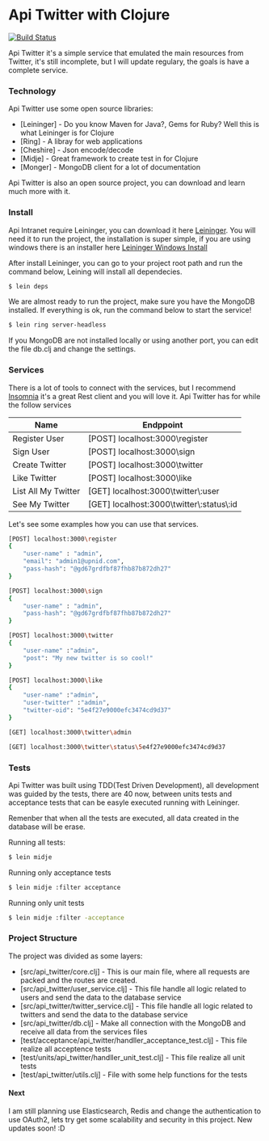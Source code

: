 # Api Twitter with Clojure

[![Build Status](https://travis-ci.org/joemccann/dillinger.svg?branch=master)](https://travis-ci.org/joemccann/dillinger)

Api Twitter it's a simple service that emulated the main resources from Twitter, it's still incomplete, but I will update regulary, the goals is have a complete service. 

### Technology

Api Twitter use some open source libraries:

* [Leininger] - Do you know Maven for Java?, Gems for Ruby? Well this is what Leininger is for Clojure
* [Ring] - A libray for web applications
* [Cheshire] - Json encode/decode
* [Midje] - Great framework to create test in for Clojure
* [Monger] - MongoDB client for a lot of documentation

Api Twitter is also an open source project, you can download and learn much more with it.
 

### Install

Api Intranet require Leininger, you can download it here [Leininger](https://leiningen.org/). You will need it to run the project, the installation is super simple, if you are using windows there is an installer here [Leininger Windows Install ](https://djpowell.github.io/leiningen-win-installer/) 

After install Leininger, you can go to your project root path and run the command below, Leining will install all dependecies.

```sh
$ lein deps
```

We are almost ready to run the project, make sure you have the MongoDB installed. If everything is ok, run the command below to start the service!

```sh
$ lein ring server-headless
```

If you MongoDB are not installed locally or using another port, you can edit the file db.clj and change the settings.


### Services

There is a lot of tools to connect with the services, but I recommend [Insomnia](https://insomnia.rest/) it's a great Rest client and you will love it. Api Twitter has for while the follow services

| Name | Endppoint |
| ------ | ------ |
| Register User |[POST] localhost:3000\register |
| Sign User |[POST] localhost:3000\sign |
| Create Twitter |[POST] localhost:3000\twitter|
| Like Twitter |[POST] localhost:3000\like|
| List All My Twitter | [GET] localhost:3000\twitter\\:user |
| See My Twitter |[GET] localhost:3000\twitter\\:status\\:id |

Let's see some examples how you can use that services.

```sh
[POST] localhost:3000\register
{
	"user-name" : "admin", 
	"email": "admin1@upnid.com", 
	"pass-hash": "@gd67grdfbf87fhb87b872dh27"
}
```

```sh
[POST] localhost:3000\sign 
{
	"user-name" : "admin", 
	"pass-hash": "@gd67grdfbf87fhb87b872dh27"
}
```

```sh
[POST] localhost:3000\twitter
{
	"user-name" :"admin", 
	"post": "My new twitter is so cool!"
}
```

```sh
[POST] localhost:3000\like
{
	"user-name" :"admin", 
	"user-twitter" :"admin", 
	"twitter-oid": "5e4f27e9000efc3474cd9d37"
}
```

```sh
[GET] localhost:3000\twitter\admin
```

```sh
[GET] localhost:3000\twitter\status\5e4f27e9000efc3474cd9d37
```
### Tests

Api Twitter was built using TDD(Test Driven Development), all development was guided by the tests, there are 40 now, between units tests and acceptance tests that can be easyle executed running with Leininger.

Remenber that when all the tests are executed, all data created in the database will be erase.

Running all tests:
```sh
$ lein midje
```
Running only acceptance tests
```sh
$ lein midje :filter acceptance
```
Running only unit tests
```sh
$ lein midje :filter -acceptance
```

### Project Structure

The project was divided as some layers:

* [src/api_twitter/core.clj] - This is our main file, where all requests are packed and the routes are created.
* [src/api_twitter/user_service.clj] - This file handle all logic related to users and send the data to the database service
* [src/api_twitter/twitter_service.clj] - This file handle all logic related to twitters and send the data to the database service
* [src/api_twitter/db.clj] - Make all connection with the MongoDB and receive all data from the services files
* [test/acceptance/api_twitter/handller_acceptance_test.clj] - This file realize all acceptence tests
* [test/units/api_twitter/handller_unit_test.clj] - This file realize all unit tests
* [test/api_twitter/utils.clj] - File with some help functions for the tests

#### Next

I am still planning use Elasticsearch, Redis and change the authentication to use OAuth2, lets try get some scalability and security in this project. New updates soon! :D








